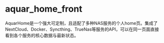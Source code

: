 # aquar_home_front
AquarHome是一个强大可定制，且适配了多种NAS服务的个人home页。集成了NextCloud、Docker、Syncthing、TrueNas等服务的API，可以在同一页面直接看到各个服务的核心数据与最新状态。
